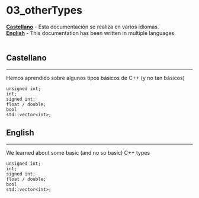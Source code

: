 # 03_otherTypes

[**Castellano**](#Castellano) - Esta documentación se realiza en varios idiomas.</br>
[**English**](#English) - This documentation has been written in multiple languages.</br></br>


## Castellano
---

Hemos aprendido sobre algunos tipos básicos de C++ (y no tan básicos)
```
unsigned int;
int;
signed int;
float / double;
bool
std::vector<int>;
```





## English
---

We learned about some basic (and no so basic) C++ types
```
unsigned int;
int;
signed int;
float / double;
bool
std::vector<int>;
```
